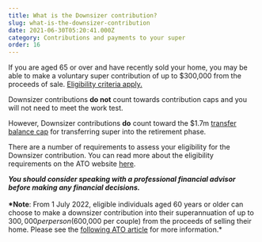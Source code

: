 ```yaml
---
title: What is the Downsizer contribution?
slug: what-is-the-downsizer-contribution
date: 2021-06-30T05:20:41.000Z
category: Contributions and payments to your super
order: 16
---
```


If you are aged 65 or over and have recently sold your home, you may be able to make a voluntary super contribution of up to $300,000 from the proceeds of sale. [Eligibility criteria apply.](https://www.ato.gov.au/Individuals/Super/In-detail/Growing-your-super/Downsizer-contributions-for-individuals/?anchor=Howyouwillknowifyouareeligible#Howyouwillknowifyouareeligible)

Downsizer contributions **do not** count towards contribution caps and you will not need to meet the work test.

However, Downsizer contributions **do** count toward the $1.7m [transfer balance cap](https://www.ato.gov.au/individuals/super/withdrawing-and-using-your-super/transfer-balance-cap/) for transferring super into the retirement phase.

There are a number of requirements to assess your eligibility for the Downsizer contribution. You can read more about the eligibility requirements on the ATO website [here](https://www.ato.gov.au/Individuals/Super/Growing-your-super/Adding-to-your-super/Downsizing-contributions-into-superannuation/).

**_You should consider speaking with a professional financial advisor before making any financial decisions._** \
\
**\*Note**: From 1 July 2022, [](https://www.ato.gov.au/Individuals/Super/Growing-your-super/Adding-to-your-super/Downsizing-contributions-into-superannuation/)eligible individuals aged 60 years or older can choose to make a downsizer contribution into their superannuation of up to $300,000 per person ($600,000 per couple) from the proceeds of selling their home. Please see the [following ATO article](https://www.ato.gov.au/General/New-legislation/In-detail/Super/Flexible-super---reducing-the-eligibility-age-for-downsizer-contributions/#:~:text=Effective%20from%201%20July%202022,proceeds%20of%20selling%20their%20home.) for more information.\*
